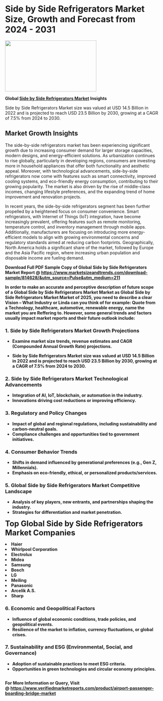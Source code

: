 <H1>Side by Side Refrigerators Market Size, Growth and Forecast from 2024 - 2031</H1><img class="aligncenter size-medium wp-image-584254" src="https://thirdeyenews.in/wp-content/uploads/2024/09/Global-Market-Research-300x168.jpeg" alt="" width="300" height="168" /><p><strong>Global&nbsp;<a href="https://www.marketsizeandtrends.com/download-sample/814628/&amp;utm_source=Pulse&amp;utm_medium=211">Side by Side Refrigerators Market</a> Insights</strong></p><p>Side by Side Refrigerators Market size was valued at USD 14.5 Billion in 2022 and is projected to reach USD 23.5 Billion by 2030, growing at a CAGR of 7.5% from 2024 to 2030.</p><p><h2>Market Growth Insights</h2> <p>The side-by-side refrigerators market has been experiencing significant growth due to increasing consumer demand for larger storage capacities, modern designs, and energy-efficient solutions. As urbanization continues to rise globally, particularly in developing regions, consumers are investing more in household appliances that offer both functionality and aesthetic appeal. Moreover, with technological advancements, side-by-side refrigerators now come with features such as smart connectivity, improved cooling systems, and eco-friendly energy consumption, contributing to their growing popularity. The market is also driven by the rise of middle-class incomes, changing lifestyle preferences, and the expanding trend of home improvement and renovation projects.</p> <p><strong></strong></p> <p>In recent years, the side-by-side refrigerators segment has been further propelled by a heightened focus on consumer convenience. Smart refrigerators, with Internet of Things (IoT) integration, have become increasingly prevalent, offering features such as remote monitoring, temperature control, and inventory management through mobile apps. Additionally, manufacturers are focusing on introducing more energy-efficient models to align with growing environmental concerns and regulatory standards aimed at reducing carbon footprints. Geographically, North America holds a significant share of the market, followed by Europe and the Asia Pacific region, where increasing urban population and disposable income are fueling demand.</p> <p><strong></p><p><span class=""><strong>Download Full PDF Sample Copy of Global Side by Side Refrigerators Market Report</strong> @ <a href="https://www.marketsizeandtrends.com/download-sample/814628/&amp;utm_source=Pulse&amp;utm_medium=211" target="_blank">https://www.marketsizeandtrends.com/download-sample/814628/&amp;utm_source=Pulse&amp;utm_medium=211</a></span></p><p>In order to make an accurate and perceptive description of future scope of a Global&nbsp;Side by Side Refrigerators Market Market as Global&nbsp;Side by Side Refrigerators Market Market of 2025, you need to describe a clear Vision &ndash; What Industry or Linda can you think of for example: Quote from a Technology, healthcare, automotive, renewable energy, name the market you are Reffering to. However, some general trends and factors usually impact market reports and their future outlook include:</p><h3>1.&nbsp;<strong>Side by Side Refrigerators Market Growth Projections</strong></h3><ul><li>Examine market size trends, revenue estimates and CAGR (Compounded Annual Growth Rate) projections.</li><li><p>Side by Side Refrigerators Market size was valued at USD 14.5 Billion in 2022 and is projected to reach USD 23.5 Billion by 2030, growing at a CAGR of 7.5% from 2024 to 2030.</p></li></ul><h3>2.&nbsp;<strong>Side by Side Refrigerators Market Technological Advancements</strong></h3><ul><li>Integration of AI, IoT, blockchain, or automation in the industry.</li><li>Innovations driving cost reductions or improving efficiency.</li></ul><h3>3.&nbsp;<strong>Regulatory and Policy Changes</strong></h3><ul><li>Impact of global and regional regulations, including sustainability and carbon-neutral goals.</li><li>Compliance challenges and opportunities tied to government initiatives.</li></ul><h3>4.&nbsp;<strong>Consumer Behavior Trends</strong></h3><ul><li>Shifts in demand influenced by generational preferences (e.g., Gen Z, Millennials).</li><li>Emphasis on eco-friendly, ethical, or personalized products/services.</li></ul><h3>5.&nbsp;<strong>Global Side by Side Refrigerators Market Competitive Landscape</strong></h3><ul><li>Analysis of key players, new entrants, and partnerships shaping the industry.</li><li>Strategies for differentiation and market penetration.</li></ul><p data-pm-slice="1 1 []"><span style="color: inherit; font-family: inherit; font-size: 25px;">Top Global Side by Side Refrigerators Market Companies</span></p><div class="" data-test-id=""><p><li>Haier</li><li> Whirlpool Corporation</li><li> Electrolux</li><li> Midea</li><li> Samsung</li><li> Bosch</li><li> LG</li><li> Meiling</li><li> Panasonic</li><li> Arcelik A.S.</li><li> Sharp</li></p></div><h3>6.&nbsp;<strong>Economic and Geopolitical Factors</strong></h3><ul><li>Influence of global economic conditions, trade policies, and geopolitical events.</li><li>Resilience of the market to inflation, currency fluctuations, or global crises.</li></ul><h3>7.&nbsp;<strong>Sustainability and ESG (Environmental, Social, and Governance)</strong></h3><ul><li>Adoption of sustainable practices to meet ESG criteria.</li><li>Opportunities in green technologies and circular economy principles.</li></ul><h2><strong style="font-size: 14px;">For More Information or Query, Visit @&nbsp;</strong><a style="background-color: #ffffff; font-size: 14px;" href="https://www.marketsizeandtrends.com/report/side-by-side-refrigerators-market/" target="_blank">https://www.verifiedmarketreports.com/product/airport-passenger-boarding-bridge-market</a></h2>
